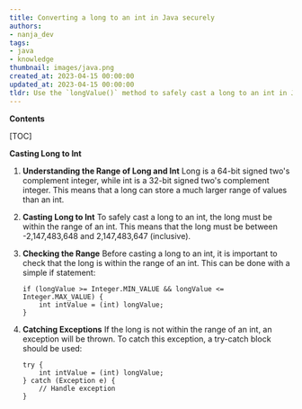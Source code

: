 ```yaml
---
title: Converting a long to an int in Java securely
authors:
- nanja_dev
tags:
- java
- knowledge
thumbnail: images/java.png
created_at: 2023-04-15 00:00:00
updated_at: 2023-04-15 00:00:00
tldr: Use the `longValue()` method to safely cast a long to an int in Java.
---
```


**Contents**

[TOC]

**Casting Long to Int**

1. **Understanding the Range of Long and Int**
   Long is a 64-bit signed two's complement integer, while int is a 32-bit signed two's complement integer. This means that a long can store a much larger range of values than an int.

2. **Casting Long to Int**
   To safely cast a long to an int, the long must be within the range of an int. This means that the long must be between -2,147,483,648 and 2,147,483,647 (inclusive).

3. **Checking the Range**
   Before casting a long to an int, it is important to check that the long is within the range of an int. This can be done with a simple if statement:
   ```
   if (longValue >= Integer.MIN_VALUE && longValue <= Integer.MAX_VALUE) {
       int intValue = (int) longValue;
   }
   ```

4. **Catching Exceptions**
   If the long is not within the range of an int, an exception will be thrown. To catch this exception, a try-catch block should be used:
   ```
   try {
       int intValue = (int) longValue;
   } catch (Exception e) {
       // Handle exception
   }
   ```
